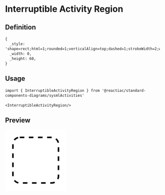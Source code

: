 # Interruptible Activity Region

## Definition

```
{
  _style: 'shape=rect;html=1;rounded=1;verticalAlign=top;dashed=1;strokeWidth=2;whiteSpace=wrap;align=center;',
  _width: 0,
  _height: 60,
}
```

## Usage

```
import { InterruptibleActivityRegion } from '@reactiac/standard-components-diagrams/sysmlActivities'

<InterruptibleActivityRegion/>
```

## Preview

<img src="./interruptible-activity-region.png" width="200"/>
